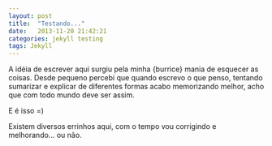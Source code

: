 ```yaml
---
layout: post
title:  "Testando..."
date:   2013-11-20 21:42:21
categories: jekyll testing
tags: Jekyll
---
```


A idéia de escrever aqui surgiu pela minha {burrice} mania de esquecer as coisas.
Desde pequeno percebi que quando escrevo o que penso, tentando sumarizar e explicar de diferentes formas acabo memorizando melhor, acho que com todo mundo deve ser assim.

E é isso =)

Existem diversos errinhos aqui, com o tempo vou corrigindo e melhorando... ou não.